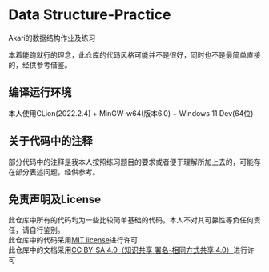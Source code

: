 # Data Structure-Practice
Akari的数据结构作业及练习

本着能跑就行的理念，此仓库的代码风格可能并不是很好，同时也不是最简单直接的，经供参考借鉴。<br />
## 编译运行环境
本人使用CLion(2022.2.4) + MinGW-w64(版本6.0) + Windows 11 Dev(64位)
## 关于代码中的注释
部分代码中的注释是我本人按照练习题目的要求或者便于理解所加上去的，可能存在部分表述问题，经供参考。<br />
## 免责声明及License
此仓库中所有的代码均为一些比较简单基础的代码，本人不对其可靠性等负任何责任，请自行鉴别。<br />
此仓库中的代码采用[MIT license](https://github.com/JimmyLing233/Cpp-Practice/blob/main/LICENSE)进行许可<br />
此仓库中的文档采用[CC BY-SA 4.0（知识共享 署名-相同方式共享 4.0）](https://creativecommons.org/licenses/by-sa/4.0/deed.zh)进行许可<br />
